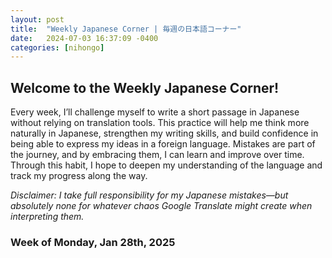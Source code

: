 ```yaml
---
layout: post
title:  "Weekly Japanese Corner | 毎週の日本語コーナー"
date:   2024-07-03 16:37:09 -0400
categories: [nihongo]
---
```


## Welcome to the Weekly Japanese Corner! 

Every week, I’ll challenge myself to write a short passage in Japanese without relying on translation tools. This practice will help me think more naturally in Japanese, strengthen my writing skills, and build confidence in being able to express my ideas in a foreign language. Mistakes are part of the journey, and by embracing them, I can learn and improve over time. Through this habit, I hope to deepen my understanding of the language and track my progress along the way.

*Disclaimer: I take full responsibility for my Japanese mistakes—but absolutely none for whatever chaos Google Translate might create when interpreting them.*

### Week of Monday, Jan 28th, 2025
